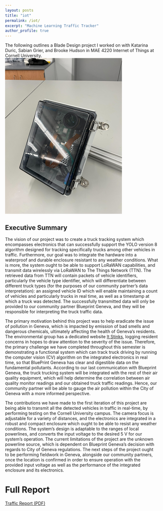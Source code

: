 ```yaml
---
layout: posts
title: "iot"
permalink: /iot/
excerpt: "Machine Learning Traffic Tracker"
author_profile: true
---
```

The following outlines a Blade Design project I worked on with Katarina Duric, Sabian Grier, and Brooke Hudson in MAE 4220 Internet of Things at Cornell University. 
![iot](images/portfolio/iot/iot.png) 

## Executive Summary 
The vision of our project was to create a truck tracking system which encompasses electronics that can successfully support the YOLO version 8 algorithm designed for tracking specifically trucks among other vehicles in traffic. Furthermore, our goal was to integrate the hardware into a waterproof and durable enclosure resistant to any weather conditions. What is more, the system ought to be able to support LoRaWAN capabilities, and transmit data wirelessly via LoRaWAN to The Things Network (TTN). The retrieved data from TTN will contain packets of vehicle identifiers, particularly the vehicle type identifier, which will differentiate between different truck types (for the purposes of our community partner’s data interpretation): an assigned vehicle ID which will enable maintaining a count of vehicles and particularly trucks in real time, as well as a timestamp at which a truck was detected. The successfully transmitted data will only be provided to our community partner Blueprint Geneva, and they will be responsible for interpreting the truck traffic data.

The primary motivation behind this project was to help eradicate the issue of pollution in Geneva, which is impacted by emission of bad smells and dangerous chemicals, ultimately affecting the health of Geneva’s residents. The environmental group has a dedicated website [It Stinks](https://www.itstinks.org/map?limit=500&c=5762273213677568), logging resident concerns in hopes to draw attention to the severity of the issue. Therefore, the primary challenge we have completed throughout this semester is demonstrating a functional system which can track truck driving by running the computer vision (CV) algorithm on the integrated electronics in real time, so that BluePrint Geneva has clear and digestible data on the fundamental pollutants. According to our last communication with Blueprint Geneva, the truck trucking system will be integrated with the rest of their air quality equipment, which will help determine the correlation between air quality monitor readings and our obtained truck traffic readings. Hence, our community partner will be able to gauge the air pollution within the City of Geneva with a more informed perspective.

The contributions we have made to the first iteration of this project are being able to transmit all the detected vehicles in traffic in real-time, by performing testing on the Cornell University campus. The camera focus is adjustable for a variety of distances, and the electronics are integrated in a robust and compact enclosure which ought to be able to resist any weather conditions. The system’s design is adaptable to the ranges of local powerlines, and converts the input voltage to the desired 5 V for our system’s operation. The current limitations of the project are the unknown powerline source, which is dependent on Blueprint Geneva’s decision with regards to City of Geneva regulations. The next steps of the project ought to be performing fieldwork in Geneva, alongside our community partners, once the location is confirmed in order to ensure operation with the provided input voltage as well as the performance of the integrated enclosure and its electronics.

# Full Report
[Traffic Report (PDF)](\traffic.pdf)
